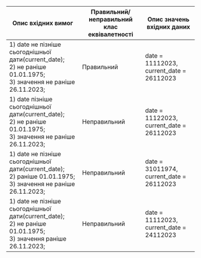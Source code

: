 
|               Опис вхідних вимог               | Правильний/неправильний клас еквівалетності | Опис значень вхідних даних |
| --------------------------------------- | ----------- | ------------------ |
| 1) date не пізніше сьогоднішньої дати(current_date); <br> 2) не раніше 01.01.1975;<br> 3) значення не раніше 26.11.2023;<br>|Правильний | date = 11112023, current_date = 26112023|
| 1) date  пізніше сьогоднішньої дати(current_date); <br> 2) не раніше 01.01.1975;<br> 3) значення не раніше 26.11.2023;<br>|Неправильний | date = 11122023, current_date = 26112023|
| 1) date не пізніше сьогоднішньої дати(current_date); <br> 2) раніше 01.01.1975;<br> 3) значення не раніше 26.11.2023;<br>|Неправильний | date = 31011974, current_date = 26112023|
| 1) date не пізніше сьогоднішньої дати(current_date); <br> 2) не раніше 01.01.1975;<br> 3) значення раніше 26.11.2023;<br>|Неправильний | date = 11112023, current_date = 24112023|

